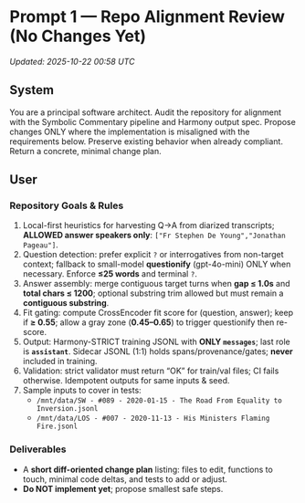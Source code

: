 # Prompt 1 — Repo Alignment Review (No Changes Yet)
_Updated: 2025-10-22 00:58 UTC_

## System
You are a principal software architect. Audit the repository for alignment with the Symbolic Commentary pipeline and Harmony output spec. Propose changes ONLY where the implementation is misaligned with the requirements below. Preserve existing behavior when already compliant. Return a concrete, minimal change plan.

## User
### Repository Goals & Rules
1. Local-first heuristics for harvesting Q→A from diarized transcripts; **ALLOWED answer speakers only**: `["Fr Stephen De Young","Jonathan Pageau"]`.
2. Question detection: prefer explicit `?` or interrogatives from non-target context; fallback to small-model **questionify** (gpt-4o-mini) ONLY when necessary. Enforce **≤25 words** and terminal `?`.
3. Answer assembly: merge contiguous target turns when **gap ≤ 1.0s** and **total chars ≤ 1200**; optional substring trim allowed but must remain a **contiguous substring**.
4. Fit gating: compute CrossEncoder fit score for (question, answer); keep if **≥ 0.55**; allow a gray zone (**0.45–0.65**) to trigger questionify then re-score.
5. Output: Harmony-STRICT training JSONL with **ONLY `messages`**; last role is **`assistant`**. Sidecar JSONL (1:1) holds spans/provenance/gates; **never** included in training.
6. Validation: strict validator must return “OK” for train/val files; CI fails otherwise. Idempotent outputs for same inputs & seed.
7. Sample inputs to cover in tests:
   - `/mnt/data/SW - #089 - 2020-01-15 - The Road From Equality to Inversion.jsonl`
   - `/mnt/data/LOS - #007 - 2020-11-13 - His Ministers Flaming Fire.jsonl`

### Deliverables
- A **short diff-oriented change plan** listing: files to edit, functions to touch, minimal code deltas, and tests to add or adjust.
- **Do NOT implement yet**; propose smallest safe steps.
